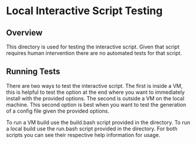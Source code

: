 # Local Interactive Script Testing

## Overview

This directory is used for testing the interactive script. Given that script requires human
intervention there are no automated tests for that script.

## Running Tests

There are two ways to test the interactive script. The first is inside a VM, this is helpful to test
the option at the end where you want to immediately install with the provided options. The second is
outside a VM on the local machine. This second option is best when you want to test the generation
of a config file given the provided options.

To run a VM build use the build.bash script provided in the directory. To run a local build use the
run.bash script provided in the directory. For both scripts you can see their respective help
information for usage.
